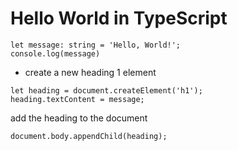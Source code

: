 # Hello World in TypeScript

```
let message: string = 'Hello, World!';
console.log(message)
```

* create a new heading 1 element

```
let heading = document.createElement('h1');
heading.textContent = message;
```

add the heading to the document

```
document.body.appendChild(heading);
```
